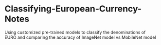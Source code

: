 # Classifying-European-Currency-Notes
Using customized pre-trained models to classify the denominations of EURO and comparing the accuracy of ImageNet model vs MobileNet model
